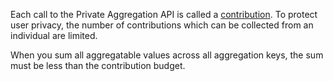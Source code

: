 Each call to the Private Aggregation API is called a [contribution](/docs/privacy-sandbox/private-aggregation-fundamentals/#contribution-budget). To protect user privacy, the number of contributions which can be collected from an individual are limited.

When you sum all aggregatable values across all aggregation keys, the sum must be less than the contribution budget. 